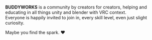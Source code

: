 **BUDDYWORKS** is a community by creators for creators, helping and educating in all things unity and blender with VRC context.  
Everyone is happily invited to join in, every skill level, even just slight curiosity.  
  
Maybe you find the spark. ❤️
